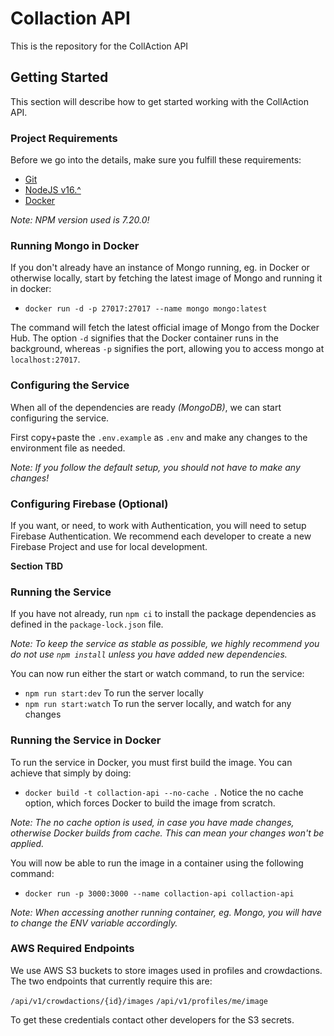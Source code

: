 # Collaction API

This is the repository for the CollAction API

## Getting Started

This section will describe how to get started working with the CollAction API.

### Project Requirements

Before we go into the details, make sure you fulfill these requirements:

-   [Git](https://git-scm.com/downloads)
-   [NodeJS v16.^](https://nodejs.org/en/download/)
-   [Docker](https://www.docker.com/)

_Note: NPM version used is 7.20.0!_

### Running Mongo in Docker

If you don't already have an instance of Mongo running, eg. in Docker or otherwise locally, start by fetching the latest image of Mongo and running it in docker:

-   `docker run -d -p 27017:27017 --name mongo mongo:latest`

The command will fetch the latest official image of Mongo from the Docker Hub. The option `-d` signifies that the Docker container runs in the background, whereas `-p` signifies the port, allowing you to access mongo at `localhost:27017`.

### Configuring the Service

When all of the dependencies are ready _(MongoDB)_, we can start configuring the service.

First copy+paste the `.env.example` as `.env` and make any changes to the environment file as needed.

_Note: If you follow the default setup, you should not have to make any changes!_

### Configuring Firebase (Optional)

If you want, or need, to work with Authentication, you will need to setup Firebase Authentication. We recommend each developer to create a new Firebase Project and use for local development.

**Section TBD**

### Running the Service

If you have not already, run `npm ci` to install the package dependencies as defined in the `package-lock.json` file.

_Note: To keep the service as stable as possible, we highly recommend you do not use `npm install` unless you have added new dependencies._

You can now run either the start or watch command, to run the service:
-   `npm run start:dev`   To run the server locally
-   `npm run start:watch` To run the server locally, and watch for any changes

### Running the Service in Docker

To run the service in Docker, you must first build the image. You can achieve that simply by doing:
-   `docker build -t collaction-api --no-cache .` Notice the no cache option, which forces Docker to build the image from scratch.

_Note: The no cache option is used, in case you have made changes, otherwise Docker builds from cache. This can mean your changes won't be applied._

You will now be able to run the image in a container using the following command:
-   `docker run -p 3000:3000 --name collaction-api collaction-api`

_Note: When accessing another running container, eg. Mongo, you will have to change the ENV variable accordingly._

### AWS Required Endpoints

We use AWS S3 buckets to store images used in profiles and crowdactions. The two endpoints that currently require this are:

`/api/v1/crowdactions/{id}/images`
`/api/v1/profiles/me/image`

To get these credentials contact other developers for the S3 secrets.
